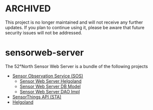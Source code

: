 # ARCHIVED

This project is no longer maintained and will not receive any further updates. If you plan to continue using it, please be aware that future security issues will not be addressed.

# sensorweb-server
The 52°North Sensor Web Server is a bundle of the following projects

  * [Sensor Observation Service (SOS)](https://github.com/52North/SOS)
    * [Sensor Web Server Helgoland](https://github.com/52North/sensorweb-server-helgoland)
    * [Sensor Web Server DB Model](https://github.com/52North/sensorweb-server-db-model)
    * [Sensor Web Server DAO Impl](https://github.com/52North/sensorweb-server-dao-impl)
  * [SensorThings API (STA)](https://github.com/52North/sensorweb-server-sta)
  * [Helgoland](https://github.com/52North/helgoland)
